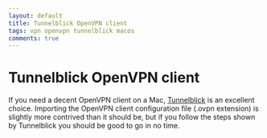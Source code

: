 ```yaml
---
layout: default
title: Tunnelblick OpenVPN client
tags: vpn openvpn tunnelblick macos
comments: true
---
```

# Tunnelblick OpenVPN client

If you need a decent OpenVPN client on a Mac, [Tunnelblick](https://tunnelblick.net/) is an excellent choice. Importing the OpenVPN client configuration file (.ovpn extension) is slightly more contrived than it should be, but if you follow the steps shown by Tunnelblick you should be good to go in no time.
